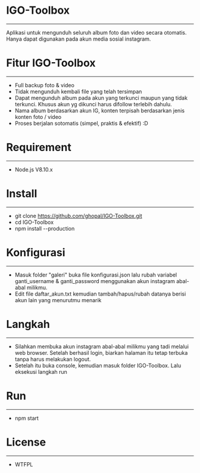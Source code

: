 # IGO-Toolbox
-----
Aplikasi untuk mengunduh seluruh album foto dan video secara otomatis. Hanya dapat digunakan pada akun media sosial instagram.

# Fitur IGO-Toolbox
-----
- Full backup foto & video
- Tidak mengunduh kembali file yang telah tersimpan
- Dapat mengunduh album pada akun yang terkunci maupun yang tidak terkunci. Khusus akun yg dikunci harus difollow terlebih dahulu.
- Nama album berdasarkan akun IG, konten terpisah berdasarkan jenis konten foto / video
- Proses berjalan sotomatis (simpel, praktis & efektif) :D

# Requirement
-----
- Node.js V8.10.x

# Install 
-----
- git clone https://github.com/ghopal/IGO-Toolbox.git
- cd IGO-Toolbox
- npm install --production

# Konfigurasi 
-----
- Masuk folder "galeri" buka file konfigurasi.json lalu rubah variabel ganti_username & ganti_password menggunakan akun instagram abal-abal milikmu.
- Edit file daftar_akun.txt kemudian tambah/hapus/rubah datanya berisi akun lain yang menurutmu menarik

# Langkah 
-----
- Silahkan membuka akun instagram abal-abal milikmu yang tadi melalui web browser. Setelah berhasil login, biarkan halaman itu tetap terbuka tanpa harus melakukan logout.
- Setelah itu buka console, kemudian masuk folder IGO-Toolbox. Lalu eksekusi langkah run

# Run
-----
- npm start

# License
-----
- WTFPL
